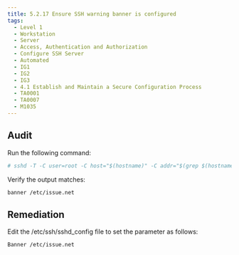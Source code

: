 ```yaml
---
title: 5.2.17 Ensure SSH warning banner is configured
tags:
  - Level 1
  - Workstation
  - Server
  - Access, Authentication and Authorization
  - Configure SSH Server
  - Automated
  - IG1
  - IG2
  - IG3
  - 4.1 Establish and Maintain a Secure Configuration Process
  - TA0001
  - TA0007
  - M1035
---
```


## Audit
Run the following command:
```bash
# sshd -T -C user=root -C host="$(hostname)" -C addr="$(grep $(hostname) /etc/hosts | awk '{print $1}')" | grep banner
```

Verify the output matches:
```bash
banner /etc/issue.net
```

## Remediation
Edit the /etc/ssh/sshd_config file to set the parameter as follows:
```bash
Banner /etc/issue.net
```
